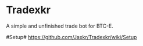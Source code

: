Tradexkr
========

A simple and unfinished trade bot for BTC-E.

#Setup#
https://github.com/Jaxkr/Tradexkr/wiki/Setup
